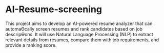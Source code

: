 # AI-Resume-screening
This project aims to develop an AI-powered resume analyzer that can automaƟcally screen resumes and rank candidates based on job descripƟons. It will use Natural Language Processing (NLP) to extract relevant details from resumes, compare them with job requirements, and provide a ranking score. 
